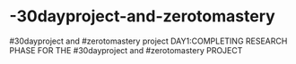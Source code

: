 # -30dayproject-and-zerotomastery
#30dayproject and #zerotomastery project
DAY1:COMPLETING RESEARCH PHASE FOR THE #30dayproject and #zerotomastery PROJECT
